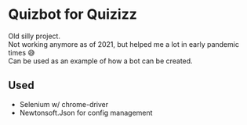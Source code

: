 # Quizbot for Quizizz
Old silly project.<br>
Not working anymore as of 2021, but helped me a lot in early pandemic times 😅 <br>
Can be used as an example of how a bot can be created.

## Used
* Selenium w/ chrome-driver
* Newtonsoft.Json for config management
